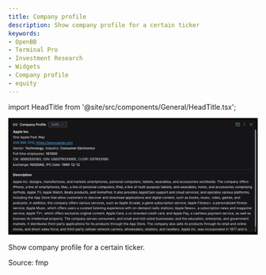 ```yaml
---
title: Company profile
description: Show company profile for a certain ticker
keywords:
- OpenBB
- Terminal Pro
- Investment Research
- Widgets
- Company profile
- equity
---
```


import HeadTitle from '@site/src/components/General/HeadTitle.tsx';

<HeadTitle title="Company profile - equity | OpenBB Terminal Pro Docs" />

<img
    src="https://raw.githubusercontent.com/OpenBB-finance/widgets-library/main/equity/company_profile.png"
    alt="OpenBB Terminal Pro Widgets Library"
/>

Show company profile for a certain ticker.

Source: fmp

